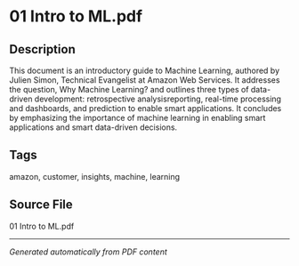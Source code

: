 # 01 Intro to ML.pdf

## Description
This document is an introductory guide to Machine Learning, authored by Julien Simon, Technical Evangelist at Amazon Web Services. It addresses the question, Why Machine Learning? and outlines three types of data-driven development: retrospective analysisreporting, real-time processing and dashboards, and prediction to enable smart applications. It concludes by emphasizing the importance of machine learning in enabling smart applications and smart data-driven decisions.
## Tags
amazon, customer, insights, machine, learning

## Source File
01 Intro to ML.pdf

---
*Generated automatically from PDF content*
